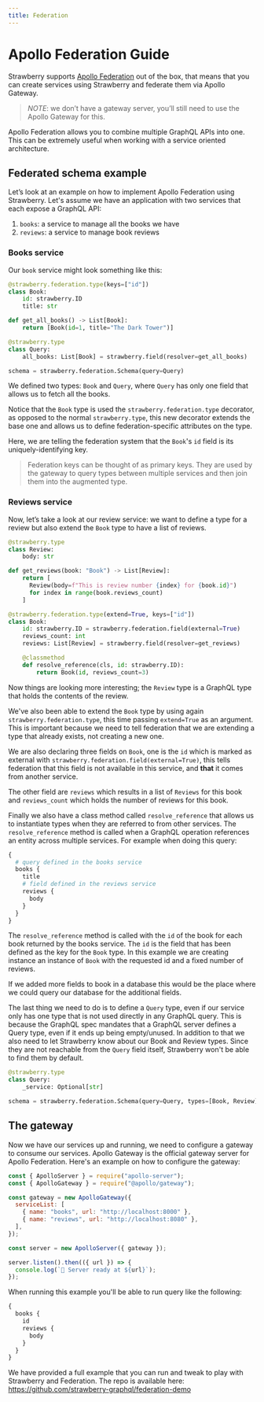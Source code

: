 ```yaml
---
title: Federation
---
```


# Apollo Federation Guide

Strawberry supports [Apollo Federation][1] out of the box, that means that you
can create services using Strawberry and federate them via Apollo Gateway.

> _NOTE_: we don’t have a gateway server, you’ll still need to use the Apollo
> Gateway for this.

Apollo Federation allows you to combine multiple GraphQL APIs into one. This can
be extremely useful when working with a service oriented architecture.

## Federated schema example

Let’s look at an example on how to implement Apollo Federation using Strawberry.
Let's assume we have an application with two services that each expose a GraphQL
API:

1. `books`: a service to manage all the books we have
2. `reviews`: a service to manage book reviews

### Books service

Our `book` service might look something like this:

```python
@strawberry.federation.type(keys=["id"])
class Book:
    id: strawberry.ID
    title: str

def get_all_books() -> List[Book]:
    return [Book(id=1, title="The Dark Tower")]

@strawberry.type
class Query:
    all_books: List[Book] = strawberry.field(resolver=get_all_books)

schema = strawberry.federation.Schema(query=Query)
```

We defined two types: `Book` and `Query`, where `Query` has only one field that
allows us to fetch all the books.

Notice that the `Book` type is used the `strawberry.federation.type` decorator,
as opposed to the normal `strawberry.type`, this new decorator extends the base
one and allows us to define federation-specific attributes on the type.

Here, we are telling the federation system that the `Book`'s `id` field is its
uniquely-identifying key.

> Federation keys can be thought of as primary keys. They are used by the gateway
> to query types between multiple services and then join them into the augmented
> type.

### Reviews service

Now, let’s take a look at our review service: we want to define a type for a
review but also extend the `Book` type to have a list of reviews.

```python
@strawberry.type
class Review:
    body: str

def get_reviews(book: "Book") -> List[Review]:
    return [
      Review(body=f"This is review number {index} for {book.id}")
      for index in range(book.reviews_count)
    ]

@strawberry.federation.type(extend=True, keys=["id"])
class Book:
    id: strawberry.ID = strawberry.federation.field(external=True)
    reviews_count: int
    reviews: List[Review] = strawberry.field(resolver=get_reviews)

    @classmethod
    def resolve_reference(cls, id: strawberry.ID):
        return Book(id, reviews_count=3)
```

Now things are looking more interesting; the `Review` type is a GraphQL type
that holds the contents of the review.

We've also been able to extend the `Book` type by using again
`strawberry.federation.type`, this time passing `extend=True` as an argument.
This is important because we need to tell federation that we are extending a
type that already exists, not creating a new one.

We are also declaring three fields on `Book`, one is the `id` which is marked as
external with `strawberry.federation.field(external=True)`, this tells
federation that this field is not available in this service, and **that** it
comes from another service.

The other field are `reviews` which results in a list of `Reviews` for this book
and `reviews_count` which holds the number of reviews for this book.

Finally we also have a class method called `resolve_reference` that allows us to
instantiate types when they are referred to from other services. The
`resolve_reference` method is called when a GraphQL operation references an
entity across multiple services. For example when doing this query:

```graphql
{
  # query defined in the books service
  books {
    title
    # field defined in the reviews service
    reviews {
      body
    }
  }
}
```

The `resolve_reference` method is called with the `id` of the book for each book
returned by the books service. The `id` is the field that has been defined as
the key for the `Book` type. In this example we are creating instance an instance
of `Book` with the requested id and a fixed number of reviews.

If we added more fields to book in a database this would be the place where we
could query our database for the additional fields.

The last thing we need to do is to define a `Query` type, even if our service
only has one type that is not used directly in any GraphQL query. This is
because the GraphQL spec mandates that a GraphQL server defines a Query type, even
if it ends up being empty/unused.
In addition to that we also need to let Strawberry know about our Book and
Review types. Since they are not reachable from the `Query` field itself, Strawberry won't be able
to find them by default.

```python
@strawberry.type
class Query:
    _service: Optional[str]

schema = strawberry.federation.Schema(query=Query, types=[Book, Review])
```

## The gateway

Now we have our services up and running, we need to configure a gateway to
consume our services. Apollo Gateway is the official gateway server for Apollo
Federation. Here's an example on how to configure the gateway:

```js
const { ApolloServer } = require("apollo-server");
const { ApolloGateway } = require("@apollo/gateway");

const gateway = new ApolloGateway({
  serviceList: [
    { name: "books", url: "http://localhost:8000" },
    { name: "reviews", url: "http://localhost:8080" },
  ],
});

const server = new ApolloServer({ gateway });

server.listen().then(({ url }) => {
  console.log(`🚀 Server ready at ${url}`);
});
```

When running this example you'll be able to run query like the following:

```graphql
{
  books {
    id
    reviews {
      body
    }
  }
}
```

We have provided a full example that you can run and tweak to play with
Strawberry and Federation. The repo is available here:
https://github.com/strawberry-graphql/federation-demo

[1]: https://www.apollographql.com/docs/federation "Apollo Federation Introduction"
